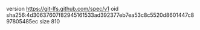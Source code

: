 version https://git-lfs.github.com/spec/v1
oid sha256:4d30637607f82945161533ad392377eb7ea53c8c5520d8601447c897805485ec
size 810
